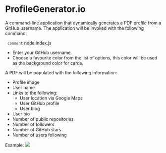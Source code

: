 # ProfileGenerator.io

A command-line application that dynamically generates a PDF profile from a GitHub username. The application will be invoked with the following command:

``` comment```
node index.js

* Enter your GitHub username.
* Choose a favourite color from the list of options, this color will be used as the background color for cards.

A PDF will be populated with the following information:

* Profile image
* User name
* Links to the following:
  * User location via Google Maps
  * User GitHub profile
  * User blog
* User bio
* Number of public repositories
* Number of followers
* Number of GitHub stars
* Number of users following

Example:
![](DevelopeProfile.PNG)



